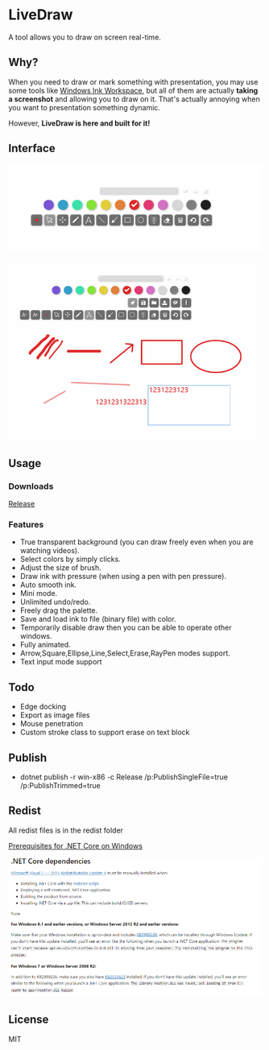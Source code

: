 # LiveDraw

A tool allows you to draw on screen real-time.

## Why?

When you need to draw or mark something with presentation, you may use some tools like
[Windows Ink Workspace](https://blogs.windows.com/windowsexperience/2016/10/10/windows-10-tip-getting-started-with-the-windows-ink-workspace/),
but all of them are actually **taking a screenshot** and allowing you to draw on it.
That's actually annoying when you want to presentation something dynamic.

However, **LiveDraw is here and built for it!**

## Interface

![](screenshots/03.png)

![](screenshots/04.png)

## Usage

### Downloads

[Release](https://github.com/antfu/live-draw/releases)

### Features

- True transparent background (you can draw freely even when you are watching videos).
- Select colors by simply clicks.
- Adjust the size of brush.
- Draw ink with pressure (when using a pen with pen pressure).
- Auto smooth ink.
- Mini mode.
- Unlimited undo/redo.
- Freely drag the palette.
- Save and load ink to file (binary file) with color.
- Temporarily disable draw then you can be able to operate other windows.
- Fully animated.
- Arrow,Square,Ellipse,Line,Select,Erase,RayPen modes support.
- Text input mode support

## Todo

- Edge docking
- Export as image files
- Mouse penetration
- Custom stroke class to support erase on text block
## Publish

- dotnet publish -r win-x86 -c Release /p:PublishSingleFile=true /p:PublishTrimmed=true

## Redist

All redist files is in the redist folder

[Prerequisites for .NET Core on Windows](https://webcache.googleusercontent.com/search?q=cache:R4OQzbI5tdwJ:https://docs.microsoft.com/en-us/dotnet/core/windows-prerequisites+&cd=10&hl=en&ct=clnk&gl=jp)

![](screenshots/02.png)

## License

MIT
